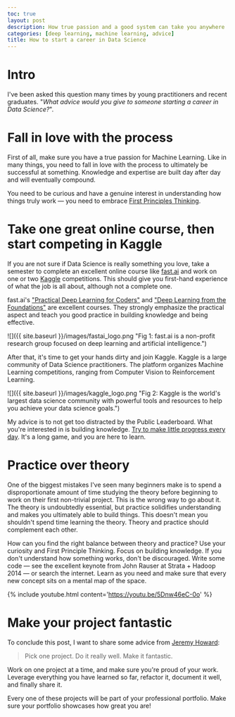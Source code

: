 ```yaml
---
toc: true
layout: post
description: How true passion and a good system can take you anywhere
categories: [deep learning, machine learning, advice]
title: How to start a career in Data Science
---
```


# Intro

I've been asked this question many times by young practitioners and recent graduates. "*What advice would you give to someone starting a career in Data Science?*". 

# Fall in love with the process

First of all, make sure you have a true passion for Machine Learning. Like in many things, you need to fall in love with the process to ultimately be successful at something. Knowledge and expertise are built day after day and will eventually compound.

You need to be curious and have a genuine interest in understanding how things truly work ― you need to embrace [First Principles Thinking](https://fs.blog/2018/04/first-principles/). 

# Take one great online course, then start competing in Kaggle

If you are not sure if Data Science is really something you love, take a semester to complete an excellent online course like [fast.ai](https://www.fast.ai/) and work on one or two [Kaggle](https://www.kaggle.com/) competitions. This should give you first-hand experience of what the job is all about, although not a complete one. 

fast.ai's ["Practical Deep Learning for Coders"](https://course.fast.ai/) and ["Deep Learning from the Foundations"](https://course19.fast.ai/part2) are excellent courses.  They strongly emphasize the practical aspect and teach you good practice in building knowledge and being effective.

![]({{ site.baseurl }}/images/fastai_logo.png "Fig 1: fast.ai is a non-profit research group focused on deep learning and artificial intelligence.")

After that, it's time to get your hands dirty and join Kaggle. Kaggle is a large community of Data Science practitioners. The platform organizes Machine Learning competitions, ranging from Computer Vision to Reinforcement Learning.

![]({{ site.baseurl }}/images/kaggle_logo.png "Fig 2: Kaggle is the world's largest data science community with powerful tools and resources to help you achieve your data science goals.")

My advice is to not get too distracted by the Public Leaderboard. What you're interested in is building knowledge. [Try to make little progress every day](https://fs.blog/2017/06/habits-vs-goals/). It's a long game, and you are here to learn. 

# Practice over theory

One of the biggest mistakes I've seen many beginners make is to spend a disproportionate amount of time studying the theory before beginning to work on their first non-trivial project. This is the wrong way to go about it. The theory is undoubtedly essential, but practice solidifies understanding and makes you ultimately able to build things. This doesn't mean you shouldn't spend time learning the theory. Theory and practice should complement each other.

How can you find the right balance between theory and practice? Use your curiosity and First Principle Thinking. Focus on building knowledge. If you don't understand how something works, don't be discouraged. Write some code ― see the excellent keynote from John Rauser at Strata  + Hadoop 2014 ― or search the internet. Learn as you need and make sure that every new concept sits on a mental map of the space.

{% include youtube.html content='<a href="https://youtu.be/5Dnw46eC-0o">https://youtu.be/5Dnw46eC-0o</a>' %}

# Make your project fantastic

To conclude this post, I want to share some advice from [Jeremy Howard](https://twitter.com/jeremyphoward):

> Pick one project. Do it really well. Make it fantastic.

Work on one project at a time, and make sure you're proud of your work. Leverage everything you have learned so far, refactor it, document it well, and finally share it.

Every one of these projects will be part of your professional portfolio. Make sure your portfolio showcases how great you are!